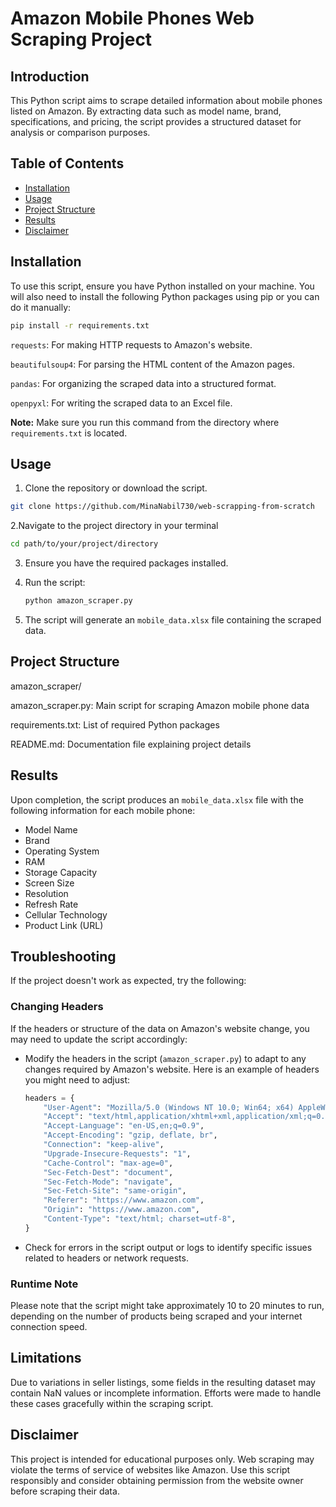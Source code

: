 # Amazon Mobile Phones Web Scraping Project

## Introduction

This Python script aims to scrape detailed information about mobile phones listed on Amazon. By extracting data such as model name, brand, specifications, and pricing, the script provides a structured dataset for analysis or comparison purposes.


## Table of Contents
- [Installation](#installation)
- [Usage](#usage)
- [Project Structure](#project-structure)
- [Results](#results)
- [Disclaimer](#disclaimer)


## Installation

To use this script, ensure you have Python installed on your machine. You will also need to install the following Python packages using pip or you can do it manually:

```bash
pip install -r requirements.txt
```
`requests`: For making HTTP requests to Amazon's website.

`beautifulsoup4`: For parsing the HTML content of the Amazon pages.

`pandas`: For organizing the scraped data into a structured format.

`openpyxl`: For writing the scraped data to an Excel file.

**Note:** Make sure you run this command from the directory where `requirements.txt` is located.

## Usage
1. Clone the repository or download the script.
```bash
git clone https://github.com/MinaNabil730/web-scrapping-from-scratch
```
2.Navigate to the project directory in your terminal
```bash
cd path/to/your/project/directory
```
3. Ensure you have the required packages installed.
4. Run the script:

    ```bash
    python amazon_scraper.py
    ```

5. The script will generate an `mobile_data.xlsx` file containing the scraped data.

   
## Project Structure
amazon_scraper/

amazon_scraper.py: Main script for scraping Amazon mobile phone data

requirements.txt: List of required Python packages

README.md: Documentation file explaining project details


## Results

Upon completion, the script produces an `mobile_data.xlsx` file with the following information for each mobile phone:

- Model Name
- Brand
- Operating System
- RAM
- Storage Capacity
- Screen Size
- Resolution
- Refresh Rate
- Cellular Technology
- Product Link (URL)

Troubleshooting
---------------

If the project doesn't work as expected, try the following:

### Changing Headers

If the headers or structure of the data on Amazon's website change, you may need to update the script accordingly:

- Modify the headers in the script (`amazon_scraper.py`) to adapt to any changes required by Amazon's website. Here is an example of headers you might need to adjust:

    ```python
    headers = {
        "User-Agent": "Mozilla/5.0 (Windows NT 10.0; Win64; x64) AppleWebKit/537.36 (KHTML, like Gecko) Chrome/98.0.4758.102 Safari/537.36",
        "Accept": "text/html,application/xhtml+xml,application/xml;q=0.9,image/webp,*/*;q=0.8",
        "Accept-Language": "en-US,en;q=0.9",
        "Accept-Encoding": "gzip, deflate, br",
        "Connection": "keep-alive",
        "Upgrade-Insecure-Requests": "1",
        "Cache-Control": "max-age=0",
        "Sec-Fetch-Dest": "document",
        "Sec-Fetch-Mode": "navigate",
        "Sec-Fetch-Site": "same-origin",
        "Referer": "https://www.amazon.com",
        "Origin": "https://www.amazon.com",
        "Content-Type": "text/html; charset=utf-8",
    }
    ```

- Check for errors in the script output or logs to identify specific issues related to headers or network requests.

### Runtime Note

Please note that the script might take approximately 10 to 20 minutes to run, depending on the number of products being scraped and your internet connection speed.

## Limitations

Due to variations in seller listings, some fields in the resulting dataset may contain NaN values or incomplete information. Efforts were made to handle these cases gracefully within the scraping script.


## Disclaimer

This project is intended for educational purposes only. Web scraping may violate the terms of service of websites like Amazon. Use this script responsibly and consider obtaining permission from the website owner before scraping their data.


